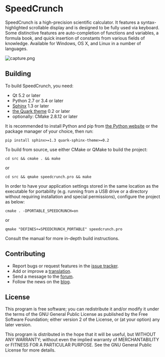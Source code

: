 # SpeedCrunch
SpeedCrunch is a high-precision scientific calculator. It features a syntax-highlighted scrollable display and is designed to be fully used via keyboard. Some distinctive features are auto-completion of functions and variables, a formula book, and quick insertion of constants from various fields of knowledge. Available for Windows, OS X, and Linux in a number of languages.

![capture.png](https://bitbucket.org/repo/dR7BnG/images/3654665019-capture.png)

## Building
To build SpeedCrunch, you need:

- Qt 5.2 or later
- Python 2.7 or 3.4 or later
- [Sphinx](http://sphinx-doc.org) 1.3 or later
- [the Quark theme](https://pypi.python.org/pypi/quark-sphinx-theme) 0.2 or later
- optionally: CMake 2.8.12 or later

It is recommended to install Python and pip from [the Python website](http://python.org)
or the package manager of your choice, then run:

    pip install sphinx>=1.3 quark-sphinx-theme>=0.2

To build from source, use either CMake or QMake to build the project:

    cd src && cmake . && make

or

    cd src && qmake speedcrunch.pro && make
    
In order to have your application settings stored in the same location as
the executable for portability (e.g. running from a USB drive or a directory
without requiring installation and special permissions), configure the project
as below:

    cmake . -DPORTABLE_SPEEDCRUNCH=on

or

    qmake "DEFINES+=SPEEDCRUNCH_PORTABLE" speedcrunch.pro

Consult the manual for more in-depth build instructions.

## Contributing
- Report bugs or request features in the [issue tracker](https://bitbucket.org/heldercorreia/speedcrunch/issues).
- Add or improve a [translation](https://www.transifex.com/projects/p/speedcrunch/).
- Send a message to the [forum](https://groups.google.com/group/speedcrunch).
- Follow the news on the [blog](http://speedcrunch.blogspot.com).

## License
This program is free software; you can redistribute it and/or modify
it under the terms of the GNU General Public License as published by
the Free Software Foundation; either version 2 of the License, or
(at your option) any later version.

This program is distributed in the hope that it will be useful,
but WITHOUT ANY WARRANTY; without even the implied warranty of
MERCHANTABILITY or FITNESS FOR A PARTICULAR PURPOSE.  See the
GNU General Public License for more details.